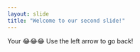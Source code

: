```yaml
---
layout: slide
title: "Welcome to our second slide!"
---
```

Your 😂😂😂
Use the left arrow to go back!

